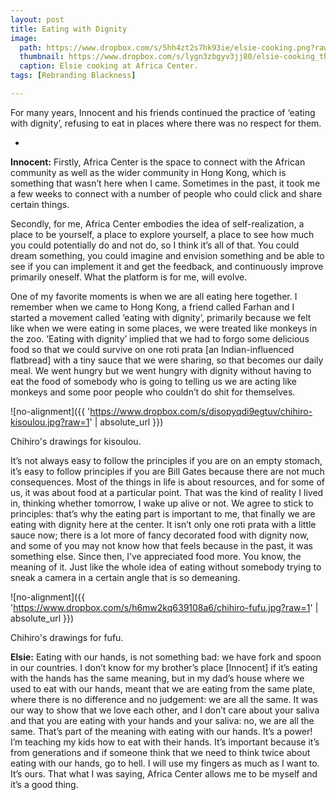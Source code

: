 ```yaml
---
layout: post
title: Eating with Dignity
image:
  path: https://www.dropbox.com/s/5hh4zt2s7hk93ie/elsie-cooking.png?raw=1
  thumbnail: https://www.dropbox.com/s/lygn3zbgyv3jj80/elsie-cooking_thumbnail.png?raw=1
  caption: Elsie cooking at Africa Center.
tags: [Rebranding Blackness]

---
```


For many years, Innocent and his friends continued the practice of ‘eating with dignity’, refusing to eat in places where there was no respect for them. 

<!--more-->

-

**Innocent:** Firstly, Africa Center is the space to connect with the African community as well as the wider community in Hong Kong, which is something that wasn’t here when I came. Sometimes in the past, it took me a few weeks to connect with a number of people who could click and share certain things. 

Secondly, for me, Africa Center embodies the idea of self-realization, a place to be yourself, a place to explore yourself, a place to see how much you could potentially do and not do, so I think it’s all of that. You could dream something, you could imagine and envision something and be able to see if you can implement it and get the feedback, and continuously improve primarily oneself. What the platform is for me, will evolve. 

One of my favorite moments is when we are all eating here together. I remember when we came to Hong Kong, a friend called Farhan and I started a movement called ‘eating with dignity’, primarily because we felt like when we were eating in some places, we were treated like monkeys in the zoo. ‘Eating with dignity’ implied that we had to forgo some delicious food so that we could survive on one roti prata [an Indian-influenced flatbread] with a tiny sauce that we were sharing, so that becomes our daily meal. We went hungry but we went hungry with dignity without having to eat the food of somebody who is going to telling us we are acting like monkeys and some poor people who couldn’t do shit for themselves. 

![no-alignment]({{ 'https://www.dropbox.com/s/disopyqdi9egtuv/chihiro-kisoulou.jpg?raw=1' | absolute_url }})
  <figcaption>Chihiro's drawings for kisoulou.</figcaption>

It’s not always easy to follow the principles if you are on an empty stomach, it’s easy to follow principles if you are Bill Gates because there are not much consequences. Most of the things in life is about resources, and for some of us, it was about food at a particular point. That was the kind of reality I lived in, thinking whether tomorrow, I wake up alive or not. We agree to stick to principles: that’s why the eating part is important to me, that finally we are eating with dignity here at the center. It isn’t only one roti prata with a little sauce now; there is a lot more of fancy decorated food with dignity now, and some of you may not know how that feels because in the past, it was something else. Since then, I’ve appreciated food more. You know, the meaning of it. Just like the whole idea of eating without somebody trying to sneak a camera in a certain angle that is so demeaning. 

![no-alignment]({{ 'https://www.dropbox.com/s/h6mw2kq639108a6/chihiro-fufu.jpg?raw=1' | absolute_url }})
  <figcaption>Chihiro's drawings for fufu.</figcaption>


**Elsie:** Eating with our hands, is not something bad: we have fork and spoon in our countries. I don’t know for my brother’s place [Innocent] if it’s eating with the hands has the same meaning, but in my dad’s house where we used to eat with our hands, meant that we are eating from the same plate, where there is no difference and no judgement: we are all the same. It was our way to show that we love each other, and I don’t care about your saliva and that you are eating with your hands and your saliva: no, we are all the same. That’s part of the meaning with eating with our hands. It’s a power! I’m teaching my kids how to eat with their hands. It’s important because it’s from generations and if someone think that we need to think twice about eating with our hands, go to hell. I will use my fingers as much as I want to. It’s ours. That what I was saying, Africa Center allows me to be myself and it’s a good thing. 


